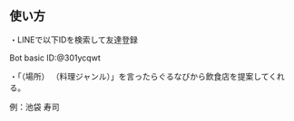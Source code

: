 <h2>使い方</h2>
<p>・LINEで以下IDを検索して友達登録</p>
<p>Bot basic ID:@301ycqwt</p>
<p>・「（場所） （料理ジャンル）」を言ったらぐるなびから飲食店を提案してくれる。</p>
<p>例：池袋 寿司</p>
